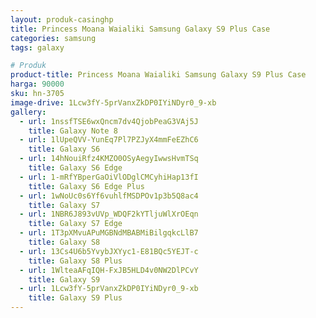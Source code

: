 ```yaml
---
layout: produk-casinghp
title: Princess Moana Waialiki Samsung Galaxy S9 Plus Case
categories: samsung
tags: galaxy

# Produk
product-title: Princess Moana Waialiki Samsung Galaxy S9 Plus Case
harga: 90000
sku: hn-3705
image-drive: 1Lcw3fY-5prVanxZkDP0IYiNDyr0_9-xb
gallery:
  - url: 1nssfTSE6wxQncm7dv4QjobPeaG3VAj5J
    title: Galaxy Note 8
  - url: 1lUpeQVV-YunEq7Pl7PZJyX4mmFeEZhC6
    title: Galaxy S6
  - url: 14hNouiRfz4KMZO0OSyAegyIwwsHvmTSq
    title: Galaxy S6 Edge
  - url: 1-mRfYBperGaOiVlODglCMCyhiHap13fI
    title: Galaxy S6 Edge Plus
  - url: 1wNoUc0s6Yf6vuhlfMSDPOv1p3b5Q8ac4
    title: Galaxy S7
  - url: 1NBR6J893vUVp_WDQF2kYTljuWlXrOEqn
    title: Galaxy S7 Edge
  - url: 1T3pXMvuAPuMGBNdMBABMiBilgqkcLlB7
    title: Galaxy S8
  - url: 13Cs4U6b5YvybJXYyc1-E81BQc5YEJT-c
    title: Galaxy S8 Plus
  - url: 1WlteaAFqIQH-FxJB5HLD4v0NW2DlPCvY
    title: Galaxy S9
  - url: 1Lcw3fY-5prVanxZkDP0IYiNDyr0_9-xb
    title: Galaxy S9 Plus
---
```

